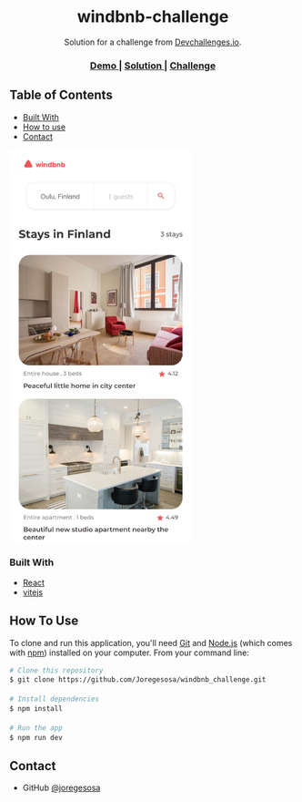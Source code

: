 <!-- Please update value in the {}  -->

<h1 align="center">windbnb-challenge</h1>

<div align="center">
   Solution for a challenge from  <a href="http://devchallenges.io" target="_blank">Devchallenges.io</a>.
</div>

<div align="center">
  <h3>
    <a href="https://joregesosa.github.io/windbnb_challenge/">
      Demo
    </a>
    <span> | </span>
    <a href="https://Joregesosa/windbnb-challenge">
      Solution
    </a>
    <span> | </span>
    <a href="https://devchallenges.io/challenges/3JFYedSOZqAxYuOCNmYD">
      Challenge
    </a>
  </h3>
</div>

<!-- TABLE OF CONTENTS -->

## Table of Contents

- [Built With](#built-with)
- [How to use](#how-to-use)
- [Contact](#contact)

<!-- OVERVIEW -->

<img width="320" align='center' src="./src/assets/windbnb-mobile.png" alt="Captrua Demo Mobile"/>


### Built With

<!-- This section should list any major frameworks that you built your project using. Here are a few examples.-->

- [React](https://reactjs.org/)
- [vitejs](https://vitejs.dev/)


## How To Use

<!-- Example: -->

To clone and run this application, you'll need [Git](https://git-scm.com) and [Node.js](https://nodejs.org/en/download/) (which comes with [npm](http://npmjs.com)) installed on your computer. From your command line:

```bash
# Clone this repository
$ git clone https://github.com/Joregesosa/windbnb_challenge.git

# Install dependencies
$ npm install

# Run the app
$ npm run dev
```

## Contact

- GitHub [@joregesosa](https://github.com/Joregesosa/)
